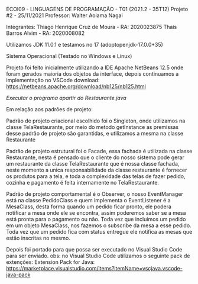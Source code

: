 ECOI09 - LINGUAGENS DE PROGRAMAÇÃO - T01 (2021.2 - 35T12)
Projeto #2 - 25/11/2021
Professor: Walter Aoiama Nagai

Integrantes:
Thiago Henrique Cruz de Moura - RA: 2020023875
Thaís Barros Alvim - RA: 2020008082

Utilizamos JDK 11.0.1 e testamos no 17 (adoptopenjdk-17.0.0+35)

Sistema Operacional (Testado no Windows e Linux)

Projeto foi feito inicialmente utilizando a IDE Apache NetBeans 12.5 onde foram gerados
maioria dos objetos da interface, depois continuamos a implementação no VSCode
download: https://netbeans.apache.org/download/nb125/nb125.html

*Executar o programa apartir do Restaurante.java*

Em relação aos padrões de projeto:

Padrão de projeto criacional escolhido foi o Singleton, onde utilizamos na classe
 TelaRestaurante, por meio do metodo getInstance as premissas desse padrão de
 projeto são garantidas, e utilizamos a mesma na classe Restaurante

Padrão de projeto estrutural foi o Facade, essa fachada é utilizada na classe
 Restaurante, nesta é pensado que o cliente do nosso sistema pode gerar um restaurante
 da classe TelaRestaurante que é nossa classe fachada, neste momento a unica 
 responsabilidade da classe restaurante é fornecer os produtos para a tela, e
 toda a complexidade das telas de fazer pedido, cozinha e pagamento é feita 
 internamente no TelaRestaurante.

Padrão de projeto comportamental é o Observer, o nosso EventManager está na classe
 PedidoClass e quem implementa o EventListener é a MesaClass, desta forma quando um
 pedido ficar pronto, ele podera notificar a mesa onde ele se encontra, assim
 poderemos saber se a mesa está pronta para o pagamento ou não. Toda vez que 
 incluimos um pedido em um objeto MesaClass, nos fazemos o subscribe da mesa a esse
 pedido. Toda vez que um pedido fica com status entregue ele notifica as mesas que
 estão inscritas no mesmo.

Depois foi portado para que possa ser executado no Visual Studio Code para ser enviado.
obs: no Visual Studio Code utilizamos o seguinte pack de extenções:
Extension Pack for Java: https://marketplace.visualstudio.com/items?itemName=vscjava.vscode-java-pack
